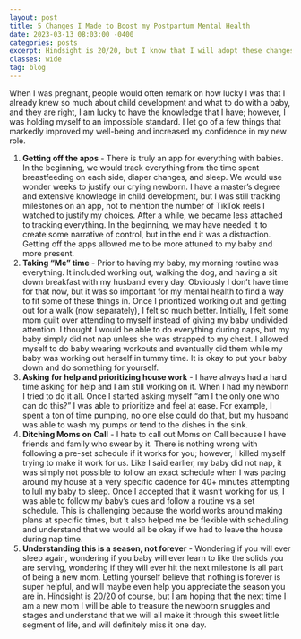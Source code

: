 ```yaml
---
layout: post
title: 5 Changes I Made to Boost my Postpartum Mental Health
date: 2023-03-13 08:03:00 -0400
categories: posts
excerpt: Hindsight is 20/20, but I know that I will adopt these changes much earlier the next time we welcome a new baby to the world. Give yourself grace and don’t be afraid to make some changes when things are not going exactly as you thought they would.
classes: wide
tag: blog
---
```


When I was pregnant, people would often remark on how lucky I was that I already knew so much about child development and what to do with a baby, and they are right, I am lucky to have the knowledge that I have; however, I was holding myself to an impossible standard. I let go of a few things that markedly improved my well-being and increased my confidence in my new role.

1. **Getting off the apps** - There is truly an app for everything with babies. In the beginning, we would track everything from the time spent breastfeeding on each side, diaper changes, and sleep. We would use wonder weeks to justify our crying newborn. I have a master’s degree and extensive knowledge in child development, but I was still tracking milestones on an app, not to mention the number of TikTok reels I watched to justify my choices. After a while, we became less attached to tracking everything. In the beginning, we may have needed it to create some narrative of control, but in the end it was a distraction. Getting off the apps allowed me to be more attuned to my baby and more present.
2. **Taking “Me” time** - Prior to having my baby, my morning routine was everything. It included working out, walking the dog, and having a sit down breakfast with my husband every day. Obviously I don’t have time for that now, but it was so important for my mental health to find a way to fit some of these things in. Once I prioritized working out and getting out for a walk (now separately), I felt so much better. Initially, I felt some mom guilt over attending to myself instead of giving my baby undivided attention. I thought I would be able to do everything during naps, but my baby simply did not nap unless she was strapped to my chest. I allowed myself to do baby wearing workouts and eventually did them while my baby was working out herself in tummy time. It is okay to put your baby down and do something for yourself.
3. **Asking for help and prioritizing house work** - I have always had a hard time asking for help and I am still working on it. When I had my newborn I tried to do it all. Once I started asking myself “am I the only one who can do this?” I was able to prioritize and feel at ease. For example, I spent a ton of time pumping, no one else could do that, but my husband was able to wash my pumps or tend to the dishes in the sink.
4. **Ditching Moms on Call** - I hate to call out Moms on Call because I have friends and family who swear by it. There is nothing wrong with following a pre-set schedule if it works for you; however, I killed myself trying to make it work for us. Like I said earlier, my baby did not nap, it was simply not possible to follow an exact schedule when I was pacing around my house at a very specific cadence for 40+ minutes attempting to lull my baby to sleep. Once I accepted that it wasn’t working for us, I was able to follow my baby’s cues and follow a routine vs a set schedule. This is challenging because the world works around making plans at specific times, but it also helped me be flexible with scheduling and understand that we would all be okay if we had to leave the house during nap time.
5. **Understanding this is a season, not forever** - Wondering if you will ever sleep again, wondering if you baby will ever learn to like the solids you are serving, wondering if they will ever hit the next milestone is all part of being a new mom. Letting yourself believe that nothing is forever is super helpful, and will maybe even help you appreciate the season you are in. Hindsight is 20/20 of course, but I am hoping that the next time I am a new mom I will be able to treasure the newborn snuggles and stages and understand that we will all make it through this sweet little segment of life, and will definitely miss it one day.
